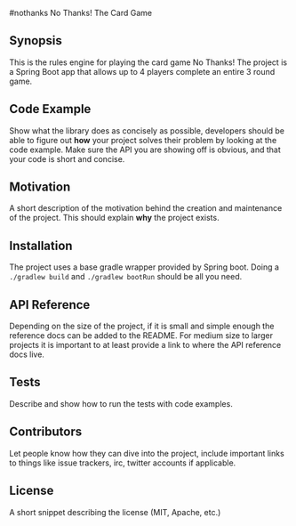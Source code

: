 #nothanks
No Thanks! The Card Game

## Synopsis
This is the rules engine for playing the card game No Thanks! The project is a Spring Boot app that allows up to 4 
players complete an entire 3 round game. 

## Code Example
Show what the library does as concisely as possible, developers should be able to figure out **how** your project solves their problem by looking at the code example. Make sure the API you are showing off is obvious, and that your code is short and concise.

## Motivation
A short description of the motivation behind the creation and maintenance of the project. This should explain **why** the project exists.

## Installation
The project uses a base gradle wrapper provided by Spring boot. Doing a `./gradlew build` and `./gradlew bootRun` should be all you need.

## API Reference
Depending on the size of the project, if it is small and simple enough the reference docs can be added to the README. For medium size to larger projects it is important to at least provide a link to where the API reference docs live.

## Tests
Describe and show how to run the tests with code examples.

## Contributors
Let people know how they can dive into the project, include important links to things like issue trackers, irc, twitter accounts if applicable.

## License
A short snippet describing the license (MIT, Apache, etc.)